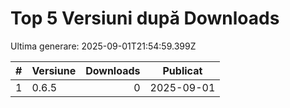 # Top 5 Versiuni după Downloads

Ultima generare: 2025-09-01T21:54:59.399Z

| # | Versiune | Downloads | Publicat |
| - | - | -: | - |
| 1 | 0.6.5 | 0 | 2025-09-01 |
